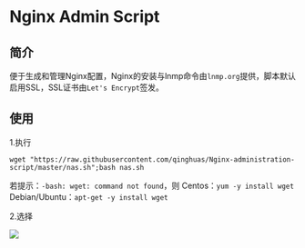 # Nginx Admin Script

简介
---
便于生成和管理Nginx配置，Nginx的安装与lnmp命令由`lnmp.org`提供，脚本默认启用SSL，SSL证书由`Let's Encrypt`签发。

使用
---
1.执行
```
wget "https://raw.githubusercontent.com/qinghuas/Nginx-administration-script/master/nas.sh";bash nas.sh
```
若提示：`-bash: wget: command not found`，则
Centos：`yum -y install wget`
Debian/Ubuntu：`apt-get -y install wget`  

2.选择   
   
![](https://raw.githubusercontent.com/qinghuas/Nginx-Admin-Script/master/V.1.3.png)
